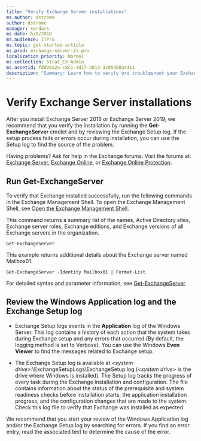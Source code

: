 ```yaml
---
title: "Verify Exchange Server installations"
ms.author: dstrome
author: dstrome
manager: serdars
ms.date: 6/8/2018
ms.audience: ITPro
ms.topic: get-started-article
ms.prod: exchange-server-it-pro
localization_priority: Normal
ms.collection: Strat_EX_Admin
ms.assetid: fdd20a2a-c8c1-4d17-b813-3c05d88a4411
description: "Summary: Learn how to verify ord troubleshoot your Exchange 2016 or Exchange 2019 installation."
---
```


# Verify Exchange Server installations

After you install Exchange Server 2016 or Exchange Server 2019, we recommend that you verify the installation by running the **Get-ExchangeServer** cmdlet and by reviewing the Exchange Setup log. If the setup process fails or errors occur during installation, you can use the Setup log to find the source of the problem.
  
Having problems? Ask for help in the Exchange forums. Visit the forums at: [Exchange Server](https://go.microsoft.com/fwlink/p/?linkId=60612), [Exchange Online](https://go.microsoft.com/fwlink/p/?linkId=267542), or [Exchange Online Protection](https://go.microsoft.com/fwlink/p/?linkId=285351).
  
## Run Get-ExchangeServer

To verify that Exchange installed successfully, run the following commands in the Exchange Management Shell. To open the Exchange Management Shell, see [Open the Exchange Management Shell](https://docs.microsoft.com/powershell/exchange/exchange-server/open-the-exchange-management-shell).

This command returns a summary list of the names, Active Directory sites, Exchange server roles, Exchange editions, and Exchange versions of all Exchange servers in the organization.

```
Get-ExchangeServer
```

This example returns additional details about the Exchange server named Mailbox01.

```
Get-ExchangeServer -Identity Mailbox01 | Format-List
```

For detailed syntax and parameter information, see [Get-ExchangeServer](http://technet.microsoft.com/library/96543903-10fa-46fe-9ea0-90570ca0ad2e.aspx).
  
## Review the Windows Application log and the Exchange Setup log
  
- Exchange Setup logs events in the **Application** log of the Windows Server. This log contains a history of each action that the system takes during Exchange setup and any errors that occurred (By default, the logging method is set to Verbose). You can use the Windows **Even Viewer** to find the  messages related to Exchange setup.
  
- The Exchange Setup log is available at _\<system drive\>_:\ExchangeSetupLogs\ExchangeSetup.log (_\<system drive\>_ is the drive where Windows is installed). The Setup log tracks the progress of every task during the Exchange installation and configuration. The file contains information about the status of the prerequisite and system readiness checks before installation starts, the application installation progress, and the configuration changes that are made to the system. Check this log file to verify that Exchange was installed as expected.
  
We recommend that you start your review of the Windows Application log and/or the Exchange Setup log by searching for errors. If you find an error entry, read the associated text to determine the cause of the error.

